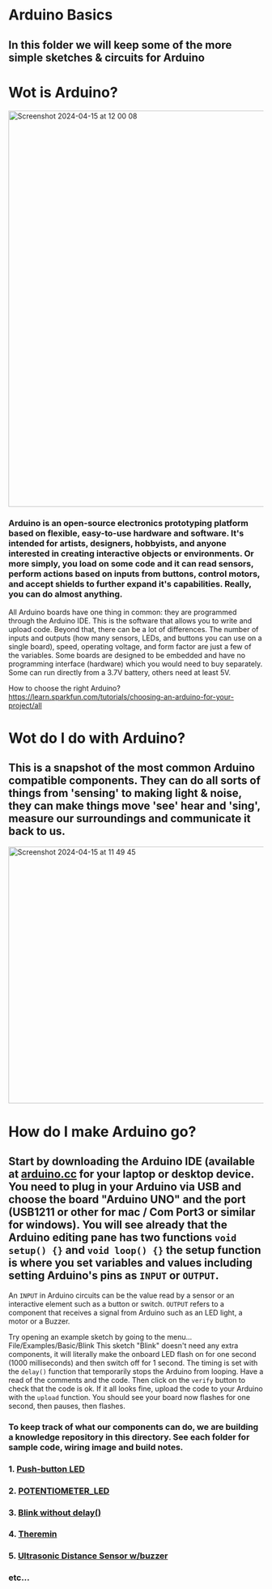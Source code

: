 # Arduino Basics
## In this folder we will keep some of the more simple sketches & circuits for Arduino

# Wot is Arduino?
<img width="781" alt="Screenshot 2024-04-15 at 12 00 08" src="https://github.com/karenanndonnachie/VCA_INTERACTIVEMEDIA/assets/10482948/cdc112e7-5465-448a-893c-a44c800dd1a3">

### Arduino is an open-source electronics prototyping platform based on flexible, easy-to-use hardware and software. It's intended for artists, designers, hobbyists, and anyone interested in creating interactive objects or environments. Or more simply, you load on some code and it can read sensors, perform actions based on inputs from buttons, control motors, and accept shields to further expand it's capabilities. Really, you can do almost anything.

All Arduino boards have one thing in common: they are programmed through the Arduino IDE. This is the software that allows you to write and upload code. Beyond that, there can be a lot of differences. The number of inputs and outputs (how many sensors, LEDs, and buttons you can use on a single board), speed, operating voltage, and form factor are just a few of the variables. Some boards are designed to be embedded and have no programming interface (hardware) which you would need to buy separately. Some can run directly from a 3.7V battery, others need at least 5V.

How to choose the right Arduino?	https://learn.sparkfun.com/tutorials/choosing-an-arduino-for-your-project/all
# Wot do I do with Arduino?
## This is a snapshot of the most common Arduino compatible components. They can do all sorts of things from 'sensing' to making light & noise, they can make things move 'see' hear and 'sing', measure our surroundings and communicate it back to us.

<img width="506" alt="Screenshot 2024-04-15 at 11 49 45" src="https://github.com/karenanndonnachie/VCA_INTERACTIVEMEDIA/assets/10482948/3f9c9877-f52a-49e9-86fe-209d91c7d10e">

# How do I make Arduino go?
## Start by downloading the Arduino IDE (available at [arduino.cc](arduino.cc) for your laptop or desktop device. You need to plug in your Arduino via USB and choose the board "Arduino UNO" and the port (USB1211 or other for mac / Com Port3 or similar for windows). You will see already that the Arduino editing pane has two functions `void setup() {}` and `void loop() {}` the setup function is where you set variables and values including setting Arduino's pins as `INPUT` or `OUTPUT`.

An `INPUT` in Arduino circuits can be the value read by a sensor or an interactive element such as a button or switch. `OUTPUT` refers to a component that receives a signal from Arduino such as an LED light, a motor or a Buzzer.

Try opening an example sketch by going to the menu... File/Examples/Basic/Blink This sketch "Blink" doesn't need any extra components, it will literally make the onboard LED flash on for one second (1000 milliseconds) and then switch off for 1 second. The timing is set with the `delay()` function that temporarily stops the Arduino from looping. Have a read of the comments and the code. Then click on the `verify` button to check that the code is ok. If it all looks fine, upload the code to your Arduino with the `upload` function. You should see your board now flashes for one second, then pauses, then flashes.

### To keep track of what our components can do, we are building a knowledge repository in this directory. See each folder for sample code, wiring image and build notes.

### 1. [Push-button LED](https://github.com/karenanndonnachie/VCA_INTERACTIVEMEDIA/tree/main/Arduino/ARDUINO_BASICS/1.%20PUSH_BUTTTON_LED)
### 2. [POTENTIOMETER_LED](2.%20POTENTIOMETER_LED/)
### 3. [Blink without delay()](3.BLINK_STATE_NO_DELAY/)
### 4. [Theremin](4.THEREMIN/)
### 5. [Ultrasonic Distance Sensor w/buzzer](5.ULTRASONIC_BUZZER/)
### etc...
